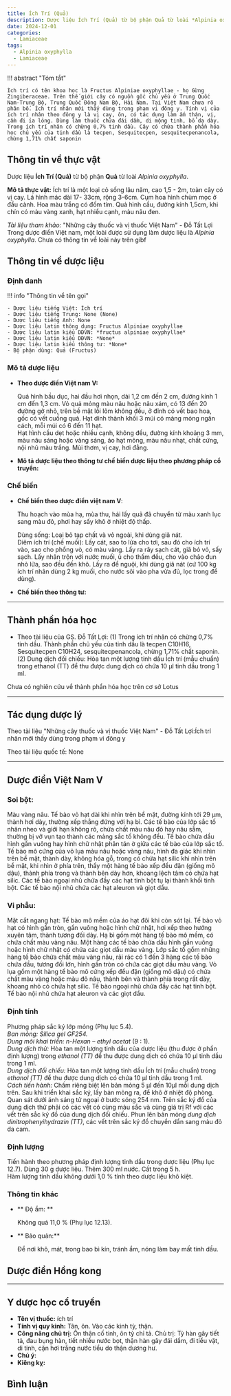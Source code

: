 ```yaml
---
title: Ích Trí (Quả)
description: Dược liệu Ích Trí (Quả) từ bộ phận Quả từ loài *Alpinia oxyphylla*
date: 2024-12-01
categories:
  - Lamiaceae
tags:
  - Alpinia oxyphylla
  - Lamiaceae
---
```

!!! abstract "Tóm tắt"

    Ích trí có tên khoa học là Fructus Alpiniae oxyphyllae - họ Gừng Zingiberaceae. Trên thế giới cây có nguồn gốc chủ yếu ở Trung Quốc Nam-Trung Bộ, Trung Quốc Đông Nam Bộ, Hải Nam. Tại Việt Nam chưa rõ phân bố. Ích trí nhân mới thấy dùng trong phạm vi đông y. Tính vị của ích trí nhân theo đông y là vị cay, ôn, có tác dụng làm ấm thận, vị, cầm đi ỉa lỏng. Dùng làm thuốc chữa đái dầm, di mộng tinh, bổ dạ dày. Trong ích trí nhân có chừng 0,7% tinh dầu. Cây có chứa thành phần hóa học chủ yếu của tinh dầu là tecpen, Sesquitecpen, sesquitecpenancola, chừng 1,71% chất saponin

## Thông tin về thực vật


Dược liệu **Ích Trí (Quả)** từ bộ phận **Quả** từ loài *Alpinia oxyphylla*.

**Mô tả thực vật:** Ích trí là một loại cỏ sống lâu năm, cao 1,5 - 2m, toàn cây có vị cay. Lá hình mác dài 17- 33cm, rộng 3-6cm. Cụm hoa hình chùm mọc ở đầu cành. Hoa màu trắng có đốm tím. Quả hình cầu, đường kính 1,5cm, khi chín có màu vàng xanh, hạt nhiều cạnh, màu nâu đen.

*Tài liệu tham khảo:* "Những cây thuốc và vị thuốc Việt Nam" - Đỗ Tất Lợi 
Trong dược điển Việt nam, một loài được sử dụng làm dược liệu là *Alpinia oxyphylla*. 
Chưa có thông tin về loài này trên gibf


## Thông tin về dược liệu 

### Định danh

!!! info "Thông tin về tên gọi"

    - Dược liệu tiếng Việt: Ích trí
    - Dược liệu tiếng Trung: None (None)
    - Dược liệu tiếng Anh: None
    - Dược liệu latin thông dụng: Fructus Alpiniae oxyphyllae
    - Dược liệu latin kiểu DĐVN: *fructus alpiniae oxyphyllae*
    - Dược liệu latin kiểu DĐVN: *None*
    - Dược liệu latin kiểu thông tư: *None*
    - Bộ phận dùng: Quả (Fructus)

### Mô tả dược liệu 

- **Theo dược điển Việt nam V:** <p data-block-key="b6w46">Quả hình bầu dục, hai đầu hơi nhọn, dài 1,2 cm đến 2 cm, đường kính 1 cm đến 1,3 cm. Vỏ quả mỏng màu nâu hoặc nâu xám, có 13 đến 20 đường gờ nhỏ, trên bề mặt lồi lõm không đều, ở đỉnh có vết bao hoa, gốc có vết cuống quả. Hạt dính thành khối 3 múi có màng mỏng ngăn cách, mỗi múi có 6 đến 11 hạt.<br/>Hạt hình cầu dẹt hoặc nhiều cạnh, không đều, đường kính khoảng 3 mm, màu nâu sáng hoặc vàng sáng, áo hạt mỏng, màu nâu nhạt, chất cứng, nội nhũ màu trắng. Mùi thơm, vị cay, hơi đẳng.</p>

- **Mô tả dược liệu theo thông tư chế biến dược liệu theo phương pháp cổ truyền:** 

### Chế biến 

- **Chế biến theo dược điển việt nam V**: <p data-block-key="37hcr">Thu hoạch vào mùa hạ, mùa thu, hái lấy quả đã chuyển từ màu xanh lục sang màu đỏ, phơi hay sấy khô ở nhiệt độ thấp.</p><p data-block-key="4a5pd">Dùng sống: Loại bỏ tạp chất và vỏ ngoài, khi dùng giã nát.<br/>Diêm ích trí (chế muối): Lấy cát, sao to lửa cho tơi, sau đó cho ích trí vào, sao cho phồng vò, có màu vàng. Lấy ra rây sạch cát, giã bỏ vỏ, sấy sạch. Lấy nhân trộn với nước muối, ủ cho thấm đều, cho vào chảo đun nhỏ lửa, sao đều đến khô. Lấy ra để nguội, khi dùng giã nát (cứ 100 kg ích trí nhân dùng 2 kg muối, cho nước sôi vào pha vừa đủ, lọc trong để dùng).</p>

- **Chế biến theo thông tư:** 

--- 

## Thành phần hóa học

- Theo tài liệu của GS. Đỗ Tất Lợi:  (1) Trong ích trí nhân có chừng 0,7% tinh dầu. Thành phần chủ yếu của tinh dầu là tecpen C10H16, Sesquitecpen C10H24, sesquitecpenancola, chừng 1,71% chất saponin.
(2) Dung dịch đối chiếu: Hòa tan một lượng tinh dầu Ích trí (mẫu chuẩn) trong ethanol (TT) để thu được dung dịch có chứa 10 μl tinh dầu trong 1 ml.
    
Chưa có nghiên cứu về thành phần hóa học trên cơ sở Lotus

---

## Tác dụng dược lý

Theo tài liệu "Những cây thuốc và vị thuốc Việt Nam" - Đỗ Tất Lợi:Ích trí nhân mới thấy dùng trong phạm vi đông y

Theo tài liệu quốc tế: None

---

## Dược điển Việt Nam V

### Soi bột:

<p data-block-key="1lvse">Màu vàng nâu. Tế bào vỏ hạt dài khi nhìn trên bề mặt, đường kính tới 29 μm, thành hơi dày, thường xếp thẳng đứng với hạ bì. Các tế bào của lớp sắc tố nhăn nheo và giới hạn không rõ, chứa chất màu nâu đỏ hay nâu sẫm, thường bị vỡ vụn tạo thành các mảng sắc tố không đều. Tế bào chứa dầu hình gần vuông hay hình chữ nhật phân tán ờ giữa các tế bào của lớp sắc tố. Tế bào mô cứng của vỏ lụa màu nâu hoặc vàng nâu, hình đa giác khi nhìn trên bề mặt, thành dày, không hóa gỗ, trong có chứa hạt silic khi nhìn trên bề mặt, khi nhìn ở phía trên, thấy một hàng tế bào xếp đều đặn (giống mô dậu), thành phía trong và thành bên dày hơn, khoang lệch tâm có chứa hạt silic. Các tế bào ngoại nhũ chứa đầy các hạt tinh bột tụ lại thành khối tinh bột. Các tế bào nội nhũ chứa các hạt aleuron và giọt dầu.</p>

<!-- Hình ảnh soi bột sẽ được tự động chèn vào đây sau -->

### Vi phẫu:

<p data-block-key="zkccy">Mặt cắt ngang hạt: Tế bào mô mềm của áo hạt đôi khi còn sót lại. Tế bào vỏ hạt có hình gần tròn, gần vuông hoặc hình chữ nhật, hơi xếp theo hướng xuyên tâm, thành tương đối dày. Hạ bì gồm một hàng tế bào mô mềm, có chứa chất màu vàng nâu. Một hàng các tế bào chứa dầu hình gần vuông hoặc hình chữ nhật có chứa các giọt dầu màu vàng. Lớp sắc tố gồm những hàng tế bào chứa chất màu vàng nâu, rải rác có 1 đến 3 hàng các tế bào chứa dầu, tương đối lớn, hình gần tròn có chứa các giọt dầu màu vàng. Vỏ lụa gồm một hàng tế bào mô cứng xếp đều đặn (giống mô dậu) có chứa chất màu vàng hoặc màu đỏ nâu, thành bên và thành phía trong rất dày, khoang nhỏ có chứa hạt silic. Tế bào ngoại nhũ chứa đầy các hạt tinh bột. Tế bào nội nhũ chứa hạt aleuron và các giọt dầu.</p>

<!-- Hình ảnh vi phẫu sẽ được tự động chèn vào đây sau -->

### Định tính

<p data-block-key="ucprq">Phương pháp sắc ký lớp mỏng (Phụ lục 5.4).<br/><i>Ban mỏng: Silica gel GF254.</i><br/><i>Dung môi khai triển: n-Hexan – ethyl acetat</i> (9 : 1).<br/><i>Dung dịch thử:</i> Hòa tan một lượng tinh dầu của dược liệu (thu được ở phần định lượng) trong <i>ethanol (TT)</i> để thu được dung dịch có chứa 10 μl tinh dầu trong 1 ml.<br/><i>Dung dịch đối chiếu:</i> Hòa tan một lượng tinh dầu Ích trí (mẫu chuẩn) trong <i>ethanol (TT)</i> để thu được dung dịch có chứa 10 μl tinh dầu trong 1 ml.<br/><i>Cách tiến hành:</i> Chấm riêng biệt lên bản mỏng 5 μl đến 10μl mỗi dung dịch trên. Sau khi triển khai sắc ký, lấy bản mỏng ra, để khô ở nhiệt độ phòng. Quan sát dưới ánh sáng tử ngoại ở bước sóng 254 nm. Trên sắc ký đồ của dung dịch thử phải có các vết có cùng màu sắc và cùng giá trị Rf với các vết trên sẳc ký đồ của dung dịch đối chiếu. Phun lên bản mỏng <i>dung dịch dinitrophenyihydrazin (TT)</i>, các vết trên sắc ký đồ chuyển dần sang màu đỏ da cam.</p>

### Định lượng

<p data-block-key="2cqhg">Tiến hành theo phương pháp định lượng tinh dầu trong dược liệu (Phụ lục 12.7). Dùng 30 g dược liệu. Thêm 300 ml nước. Cất trong 5 h.<br/>Hàm lượng tinh dầu không dưới 1,0 % tính theo dược liệu khô kiệt.</p>

### Thông tin khác 

- ** Độ ẩm: ** <p data-block-key="onqza">Không quá 11,0 % (Phụ lục 12.13).</p>
- ** Bảo quản:** <p data-block-key="b3gvj">Để nơi khô, mát, trong bao bì kín, tránh ẩm, nóng làm bay mất tinh dầu.</p>

## Dược điển Hồng kong

<!-- PDF sẽ được tự động chèn vào đây sau -->


---

## Y dược học cổ truyền

- **Tên vị thuốc:** ích trí
- **Tính vị quy kinh:** Tân, ôn. Vào các kinh tỳ, thận.
- **Công năng chủ trị:** Ôn thận cố tinh, ôn tỳ chỉ tả.
Chủ trị: Tỳ hàn gây tiết tả, đau bụng hàn, tiết nhiều nước bọt, thận hàn gây đái dầm, đi tiểu vặt, di tinh, cặn hơi trắng nước tiểu do thận dương hư.
- **Chú ý:** 
- **Kiêng kỵ:** 



## Bình luận

<div id="giscus-container"></div>
<script src="https://giscus.app/client.js"
        data-repo="hoangson0787/CSDL-duoc-lieu"
        data-repo-id="R_kgDONbMRNA"
        data-category="Duoc lieu"
        data-category-id="DIC_kwDONbMRNM4ClklR"
        data-mapping="pathname"
        data-strict="0"
        data-reactions-enabled="1"
        data-emit-metadata="1"
        data-input-position="bottom"
        data-theme="light"
        data-lang="en"
        crossorigin="anonymous"
        async>
</script>

